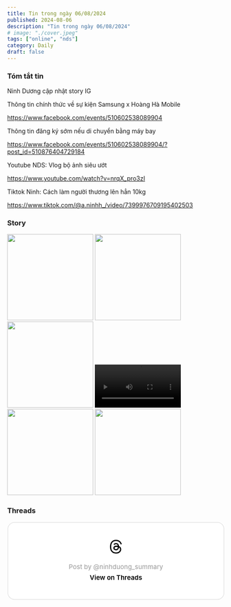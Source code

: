 ```yaml
---
title: Tin trong ngày 06/08/2024
published: 2024-08-06
description: "Tin trong ngày 06/08/2024"
# image: "./cover.jpeg"
tags: ["online", "nds"]
category: Daily
draft: false
---
```


### Tóm tắt tin 

Ninh Dương cập nhật story IG 

Thông tin chính thức về sự kiện Samsung x Hoàng Hà Mobile 

https://www.facebook.com/events/510602538089904

Thông tin đăng ký sớm nếu di chuyển bằng máy bay

https://www.facebook.com/events/510602538089904/?post_id=510876404729184

Youtube NDS: Vlog bộ ảnh siêu ướt

https://www.youtube.com/watch?v=nrqX_pro3zI

Tiktok Ninh: Cách làm người thương lên hẳn 10kg

https://www.tiktok.com/@a.ninhh_/video/7399976709195402503




### Story 


<img width="200" src="https://github.com/user-attachments/assets/ed3af022-5c45-4604-ac6a-46b704579316" />

<img width="200" src="https://github.com/user-attachments/assets/2220ac9d-5a40-4629-9b14-58a0df733b0b" />

<img width="200" src="https://github.com/user-attachments/assets/67494a49-7e97-4996-bf50-301831eeba86" />


<video width="200" controls>
  <source type="video/mp4" src="https://github.com/user-attachments/assets/dfc39222-c0a9-4dfb-9e3e-ace6e506842b" >
</video>


<img width="200" src="https://github.com/user-attachments/assets/819e11a2-f899-4350-ab58-c9e4ea264bb9" />

<img width="200" src="https://github.com/user-attachments/assets/71aa65b3-f142-43b5-8aa9-037e61020298" />


### Threads 


<blockquote class="text-post-media" data-text-post-permalink="https://www.threads.net/@ninhduong_summary/post/C-VX-VbyHER" data-text-post-version="0" id="ig-tp-C-VX-VbyHER" style=" background:#FFF; border-width: 1px; border-style: solid; border-color: #00000026; border-radius: 16px; max-width:540px; margin: 1px; min-width:270px; padding:0; width:99.375%; width:-webkit-calc(100% - 2px); width:calc(100% - 2px);"> <a href="https://www.threads.net/@ninhduong_summary/post/C-VX-VbyHER" style=" background:#FFFFFF; line-height:0; padding:0 0; text-align:center; text-decoration:none; width:100%; font-family: -apple-system, BlinkMacSystemFont, sans-serif;" target="_blank"> <div style=" padding: 40px; display: flex; flex-direction: column; align-items: center;"><div style=" display:block; height:32px; width:32px; padding-bottom:20px;"> <svg aria-label="Threads" height="32px" role="img" viewBox="0 0 192 192" width="32px" xmlns="http://www.w3.org/2000/svg"> <path d="M141.537 88.9883C140.71 88.5919 139.87 88.2104 139.019 87.8451C137.537 60.5382 122.616 44.905 97.5619 44.745C97.4484 44.7443 97.3355 44.7443 97.222 44.7443C82.2364 44.7443 69.7731 51.1409 62.102 62.7807L75.881 72.2328C81.6116 63.5383 90.6052 61.6848 97.2286 61.6848C97.3051 61.6848 97.3819 61.6848 97.4576 61.6855C105.707 61.7381 111.932 64.1366 115.961 68.814C118.893 72.2193 120.854 76.925 121.825 82.8638C114.511 81.6207 106.601 81.2385 98.145 81.7233C74.3247 83.0954 59.0111 96.9879 60.0396 116.292C60.5615 126.084 65.4397 134.508 73.775 140.011C80.8224 144.663 89.899 146.938 99.3323 146.423C111.79 145.74 121.563 140.987 128.381 132.296C133.559 125.696 136.834 117.143 138.28 106.366C144.217 109.949 148.617 114.664 151.047 120.332C155.179 129.967 155.42 145.8 142.501 158.708C131.182 170.016 117.576 174.908 97.0135 175.059C74.2042 174.89 56.9538 167.575 45.7381 153.317C35.2355 139.966 29.8077 120.682 29.6052 96C29.8077 71.3178 35.2355 52.0336 45.7381 38.6827C56.9538 24.4249 74.2039 17.11 97.0132 16.9405C119.988 17.1113 137.539 24.4614 149.184 38.788C154.894 45.8136 159.199 54.6488 162.037 64.9503L178.184 60.6422C174.744 47.9622 169.331 37.0357 161.965 27.974C147.036 9.60668 125.202 0.195148 97.0695 0H96.9569C68.8816 0.19447 47.2921 9.6418 32.7883 28.0793C19.8819 44.4864 13.2244 67.3157 13.0007 95.9325L13 96L13.0007 96.0675C13.2244 124.684 19.8819 147.514 32.7883 163.921C47.2921 182.358 68.8816 191.806 96.9569 192H97.0695C122.03 191.827 139.624 185.292 154.118 170.811C173.081 151.866 172.51 128.119 166.26 113.541C161.776 103.087 153.227 94.5962 141.537 88.9883ZM98.4405 129.507C88.0005 130.095 77.1544 125.409 76.6196 115.372C76.2232 107.93 81.9158 99.626 99.0812 98.6368C101.047 98.5234 102.976 98.468 104.871 98.468C111.106 98.468 116.939 99.0737 122.242 100.233C120.264 124.935 108.662 128.946 98.4405 129.507Z" /></svg></div> <div style=" font-size: 15px; line-height: 21px; color: #999999; font-weight: 400; padding-bottom: 4px; "> Post by @ninhduong_summary</div> <div style=" font-size: 15px; line-height: 21px; color: #000000; font-weight: 600; "> View on Threads</div></div></a></blockquote>
<script async src="https://www.threads.net/embed.js"></script>